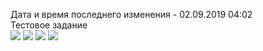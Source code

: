Дата и время последнего изменения - 02.09.2019 04:02<br>
Тестовое задание<br>
<img src="https://sun7-6.userapi.com/TVnP-ArQrC8znvNRJ106Ijm2j2wieVd74vy7XQ/s73zk9Da4XQ.jpg">
<img src="https://sun9-13.userapi.com/QQNO7zFEkmlBdFT2GvAML91tb2cW6mND2liUow/YB_YsvSmL6w.jpg">
<img src="https://sun7-9.userapi.com/8WgoCotwegVi0jorpPDk2hYjADvRnRpBSX2OyQ/LJSD_FUSQPU.jpg">
<img src="https://sun7-6.userapi.com/Mxa6HtnGYbdQgMWfvSbxuL9R9olzdSq6h8mlCQ/5PYF-bkF0rE.jpg">
